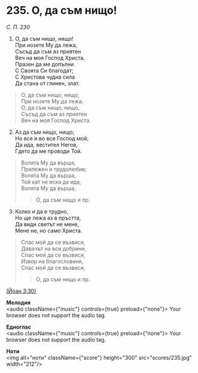 # 235. О, да съм нищо!  

*С. П. 230*  

1. О, да съм нищо, нищо!  
При нозете Му да лежа,  
Съсъд да съм аз приятен  
Веч на моя Господ Христа.  
Празен да ме допълни  
С Своята Си благодат;  
С Христова чудна сила  
Да стана от глинен, злат.  

> О, да съм нищо, нищо,  
> При нозете Му да лежа;  
> О, да съм нищо, нищо,  
> Съсъд да съм аз приятен  
> Веч на моя Господ Христа.  

2. Аз да съм нищо, нищо;  
Но все и во все Господ мой;  
Да ида, вестител Негов,  
Гдето да ме проводи Той.  

> Волята Му да върша,  
> Прилежен и трудолюбив;  
> Волята Му да върша,  
> Той кат не иска да ида,  
> Волята Му да върша,  
>> О, да съм нищо и пр.  

3. Колко и да е трудно,  
Но ще лежа аз в пръстта,  
Да види светът не мене,  
Мене не, но само Христа.  

> Спас мой да се възвиси,  
> Давачът на вси добрини,  
> Спас мой да се възвиси,  
> Извор на благословеня,  
> Спас мой да се възвиси,  
>> О, да съм нищо и пр.  

[(Йоан 3:30)](http://biblia.bg/index.php?k=43&g=3&s=30)  

__Мелодия__  
<audio className={"music"} controls={true} preload={"none"}><source src="mp3/235.mp3" type="audio/mpeg"/>
Your browser does not support the audio tag.
</audio>  

__Едноглас__  
<audio className={"music"} controls={true} preload={"none"}><source src="transp/235.mp3" type="audio/mpeg"/>
Your browser does not support the audio tag.
</audio>  

__Ноти__  
<img alt="ноти" className={"score"} height="300" src="scores/235.jpg" width="212"/>
